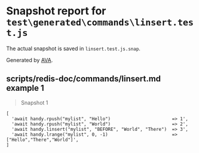 # Snapshot report for `test\generated\commands\linsert.test.js`

The actual snapshot is saved in `linsert.test.js.snap`.

Generated by [AVA](https://ava.li).

## scripts/redis-doc/commands/linsert.md example 1

> Snapshot 1

    [
      'await handy.rpush("mylist", "Hello")                       => 1',
      'await handy.rpush("mylist", "World")                       => 2',
      'await handy.linsert("mylist", "BEFORE", "World", "There")  => 3',
      'await handy.lrange("mylist", 0, -1)                        => ["Hello","There","World"]',
    ]
